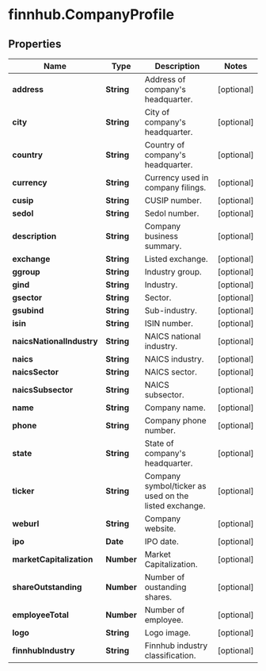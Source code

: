 # finnhub.CompanyProfile

## Properties

Name | Type | Description | Notes
------------ | ------------- | ------------- | -------------
**address** | **String** | Address of company&#39;s headquarter. | [optional] 
**city** | **String** | City of company&#39;s headquarter. | [optional] 
**country** | **String** | Country of company&#39;s headquarter. | [optional] 
**currency** | **String** | Currency used in company filings. | [optional] 
**cusip** | **String** | CUSIP number. | [optional] 
**sedol** | **String** | Sedol number. | [optional] 
**description** | **String** | Company business summary. | [optional] 
**exchange** | **String** | Listed exchange. | [optional] 
**ggroup** | **String** | Industry group. | [optional] 
**gind** | **String** | Industry. | [optional] 
**gsector** | **String** | Sector. | [optional] 
**gsubind** | **String** | Sub-industry. | [optional] 
**isin** | **String** | ISIN number. | [optional] 
**naicsNationalIndustry** | **String** | NAICS national industry. | [optional] 
**naics** | **String** | NAICS industry. | [optional] 
**naicsSector** | **String** | NAICS sector. | [optional] 
**naicsSubsector** | **String** | NAICS subsector. | [optional] 
**name** | **String** | Company name. | [optional] 
**phone** | **String** | Company phone number. | [optional] 
**state** | **String** | State of company&#39;s headquarter. | [optional] 
**ticker** | **String** | Company symbol/ticker as used on the listed exchange. | [optional] 
**weburl** | **String** | Company website. | [optional] 
**ipo** | **Date** | IPO date. | [optional] 
**marketCapitalization** | **Number** | Market Capitalization. | [optional] 
**shareOutstanding** | **Number** | Number of oustanding shares. | [optional] 
**employeeTotal** | **Number** | Number of employee. | [optional] 
**logo** | **String** | Logo image. | [optional] 
**finnhubIndustry** | **String** | Finnhub industry classification. | [optional] 


